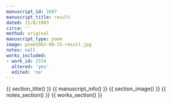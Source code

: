 ```yaml
---
manuscript_id: 1697
manuscript_title: result
dated: 15/8/1983
circa: ''
method: original
manuscript_type: poem
image: poem1983-08-15-result.jpg
notes: null
works_included:
- work_id: 2574
  altered: 'yes'
  edited: 'no'
---
```


{{ section_title() }}
{{ manuscript_info() }}
{{ section_image() }}
{{ notes_section() }}
{{ works_section() }}
